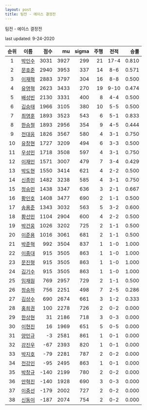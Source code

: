 ```yaml
---
layout: post
title: 팀전 - 에이스 결정전
---
```



팀전 - 에이스 결정전


last updated: 9-24-2020

| 순위 | 이름 | 점수 | mu | sigma | 주행 | 전적 | 승률 |
|:---:|:---:|---:|---:|---:|---:|:---:|---:|
| 1 | [박인수](../bakinsu) | 3031 | 3927 | 299 | 21 | 17-4 | 0.810 |
| 2 | [문호준](../munhojun) | 2940 | 3953 | 337 | 14 | 8-6 | 0.571 |
| 3 | [이재혁](../ijaehyeok) | 2883 | 3797 | 304 | 16 | 8-8 | 0.500 |
| 4 | [유영혁](../yuyeonghyeok) | 2623 | 3433 | 270 | 19 | 9-10 | 0.474 |
| 5 | [배성빈](../baeseongbin) | 2130 | 3331 | 400 | 8 | 4-4 | 0.500 |
| 6 | [김승태](../gimseungtae) | 1966 | 3105 | 380 | 10 | 5-5 | 0.500 |
| 7 | [최영훈](../choiyeonghun) | 1893 | 3523 | 543 | 6 | 5-1 | 0.833 |
| 8 | [한승철](../hanseungcheol) | 1893 | 2956 | 354 | 9 | 4-5 | 0.444 |
| 9 | [전대웅](../jeondaewoong) | 1826 | 3567 | 580 | 4 | 3-1 | 0.750 |
| 10 | [유창현](../yuchanghyeon) | 1727 | 3209 | 494 | 6 | 3-3 | 0.500 |
| 11 | [우성민](../useongmin) | 1718 | 3508 | 597 | 4 | 3-1 | 0.750 |
| 12 | [이재인](../ijaein) | 1571 | 3007 | 479 | 7 | 3-4 | 0.429 |
| 13 | [박도현](../bakdohyeon) | 1550 | 3414 | 621 | 4 | 2-2 | 0.500 |
| 14 | [신종민](../shinjongmin) | 1482 | 3238 | 585 | 4 | 3-1 | 0.750 |
| 15 | [정승민](../jeongseungmin) | 1438 | 3347 | 636 | 3 | 2-1 | 0.667 |
| 16 | [황인호](../hwanginho) | 1408 | 3477 | 690 | 2 | 1-1 | 0.500 |
| 17 | [송용준](../songyongjun) | 1343 | 3032 | 563 | 5 | 3-2 | 0.600 |
| 18 | [황선민](../hwangseongmin) | 1104 | 2904 | 600 | 4 | 2-2 | 0.500 |
| 19 | [박건웅](../bakgeonung) | 1026 | 3202 | 725 | 2 | 1-1 | 0.500 |
| 20 | [이준용](../ijunyong) | 1016 | 3061 | 681 | 2 | 1-1 | 0.500 |
| 21 | [박준혁](../bakjunhyeok) | 992 | 3504 | 837 | 1 | 1-0 | 1.000 |
| 22 | [이중대](../ijungdae) | 915 | 3505 | 863 | 1 | 1-0 | 1.000 |
| 23 | [문진형](../munjinhyeong) | 915 | 3505 | 863 | 1 | 1-0 | 1.000 |
| 24 | [김기수](../gimgisu) | 915 | 3505 | 863 | 1 | 1-0 | 1.000 |
| 25 | [임재원](../imjaewon) | 769 | 2957 | 729 | 2 | 1-1 | 0.500 |
| 26 | [정승하](../jeongseungha) | 756 | 2251 | 498 | 7 | 2-5 | 0.286 |
| 27 | [김상수](../gimsangsu) | 690 | 2674 | 661 | 3 | 1-2 | 0.333 |
| 28 | [홍희권](../hongheegweon) | 100 | 2278 | 726 | 2 | 0-2 | 0.000 |
| 29 | [한상현](../hansanghyeon) | 31 | 2186 | 718 | 3 | 0-3 | 0.000 |
| 30 | [이현진](../ihyeonjin) | 16 | 1969 | 651 | 5 | 0-5 | 0.000 |
| 31 | [양민규](../yangmingyu) | -3 | 2581 | 861 | 1 | 0-1 | 0.000 |
| 32 | [강진우](../gangjinwu) | -67 | 2393 | 820 | 1 | 0-1 | 0.000 |
| 33 | [박지호](../bakjiho) | -79 | 2281 | 787 | 2 | 0-2 | 0.000 |
| 34 | [전강인](../jeongangin) | -95 | 2495 | 863 | 1 | 0-1 | 0.000 |
| 35 | [박창규](../bakchanggyu) | -140 | 2199 | 780 | 2 | 0-2 | 0.000 |
| 36 | [안혁진](../anhyeokjin) | -140 | 1928 | 690 | 3 | 0-3 | 0.000 |
| 37 | [이중선](../ijungseon) | -179 | 2002 | 727 | 2 | 0-2 | 0.000 |
| 38 | [신동이](../shindongi) | -187 | 2074 | 754 | 2 | 0-2 | 0.000 |
